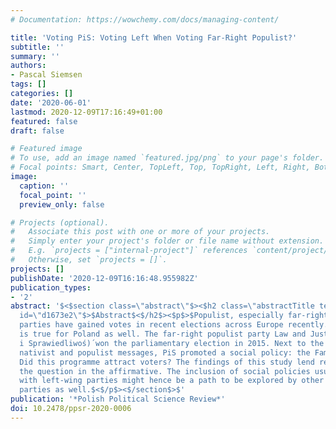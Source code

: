 ```yaml
---
# Documentation: https://wowchemy.com/docs/managing-content/

title: 'Voting PiS: Voting Left When Voting Far-Right Populist?'
subtitle: ''
summary: ''
authors:
- Pascal Siemsen
tags: []
categories: []
date: '2020-06-01'
lastmod: 2020-12-09T17:16:49+01:00
featured: false
draft: false

# Featured image
# To use, add an image named `featured.jpg/png` to your page's folder.
# Focal points: Smart, Center, TopLeft, Top, TopRight, Left, Right, BottomLeft, Bottom, BottomRight.
image:
  caption: ''
  focal_point: ''
  preview_only: false

# Projects (optional).
#   Associate this post with one or more of your projects.
#   Simply enter your project's folder or file name without extension.
#   E.g. `projects = ["internal-project"]` references `content/project/deep-learning/index.md`.
#   Otherwise, set `projects = []`.
projects: []
publishDate: '2020-12-09T16:16:48.955982Z'
publication_types:
- '2'
abstract: '$<$section class=\"abstract\"$><$h2 class=\"abstractTitle text-title my-1\"
  id=\"d1673e2\"$>$Abstract$<$/h2$><$p$>$Populist, especially far-right populist,
  parties have gained votes in recent elections across Europe recently. This observation
  is true for Poland as well. The far-right populist party Law and Justice (PiS, Prawo
  i Sprawiedliwoś)́ won the parliamentary election in 2015. Next to the well-known
  nativist and populist messages, PiS promoted a social policy: the Family 500+ programme.
  Did this programme attract voters? The findings of this study lend reason to answer
  the question in the affirmative. The inclusion of social policies usually associated
  with left-wing parties might hence be a path to be explored by other far-right populist
  parties as well.$<$/p$><$/section$>$'
publication: '*Polish Political Science Review*'
doi: 10.2478/ppsr-2020-0006
---
```

